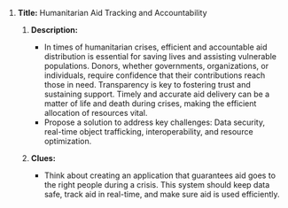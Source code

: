 1. **Title:** Humanitarian Aid Tracking and Accountability

   1. **Description:**

      - In times of humanitarian crises, efficient and accountable aid distribution is essential for saving lives and assisting vulnerable populations. Donors, whether governments, organizations, or individuals, require confidence that their contributions reach those in need. Transparency is key to fostering trust and sustaining support. Timely and accurate aid delivery can be a matter of life and death during crises, making the efficient allocation of resources vital.
      - Propose a solution to address key challenges: Data security, real-time object trafficking, interoperability, and resource optimization.

   2. **Clues:**
      - Think about creating an application that guarantees aid goes to the right people during a crisis. This system should keep data safe, track aid in real-time, and make sure aid is used efficiently.

